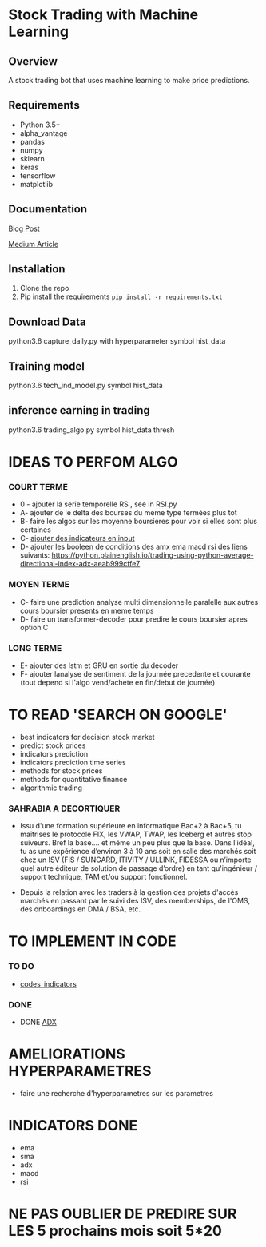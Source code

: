 # Stock Trading with Machine Learning

## Overview

A stock trading bot that uses machine learning to make price predictions.

## Requirements

-   Python 3.5+
-   alpha_vantage
-   pandas
-   numpy
-   sklearn
-   keras
-   tensorflow
-   matplotlib

## Documentation

[Blog Post](https://yacoubahmed.me/blog/stock-prediction-ml)

[Medium Article](https://medium.com/towards-data-science/getting-rich-quick-with-machine-learning-and-stock-market-predictions-696802da94fe)

## Installation

1. Clone the repo
2. Pip install the requirements `pip install -r requirements.txt`

## Download Data


python3.6 capture_daily.py with hyperparameter symbol hist_data

## Training model

python3.6 tech_ind_model.py symbol hist_data

## inference earning in trading

python3.6 trading_algo.py symbol hist_data thresh


# IDEAS TO PERFOM ALGO

### COURT TERME 
* 0 - ajouter la serie temporelle RS , see in RSI.py
* A- ajouter de le delta des bourses du meme type fermées plus tot
* B- faire les algos sur les moyenne boursieres pour voir si elles sont plus certaines
* C- [ajouter des indicateurs en input](https://www.investopedia.com/articles/active-trading/101014/basics-algorithmic-trading-concepts-and-examples.asp)
* D- ajouter les booleen de conditions des amx ema macd rsi des liens suivants: https://python.plainenglish.io/trading-using-python-average-directional-index-adx-aeab999cffe7
 
### MOYEN TERME
* C- faire une prediction analyse multi dimensionnelle paralelle aux autres cours boursier presents en meme temps
* D- faire un transformer-decoder pour predire le cours boursier apres option C

### LONG TERME
* E- ajouter des lstm et GRU en sortie du decoder
* F- ajouter lanalyse de sentiment de la journée precedente et courante (tout depend si l'algo vend/achete en fin/debut de journée)

# TO READ 'SEARCH ON GOOGLE'
- best indicators for decision stock market
- predict stock prices
- indicators prediction
- indicators prediction time series
- methods for stock prices
- methods for quantitative finance
- algorithmic trading


### SAHRABIA A DECORTIQUER

- Issu d'une formation supérieure en informatique Bac+2 à Bac+5, tu maîtrises le protocole FIX, les VWAP, TWAP, les Iceberg et autres stop suiveurs. Bref la base.... et même un peu plus que la base. Dans l’idéal, tu as une expérience d’environ 3 à 10 ans soit en salle des marchés soit chez un ISV (FIS / SUNGARD, ITIVITY / ULLINK, FIDESSA ou n’importe quel autre éditeur de solution de passage d’ordre) en tant qu'ingénieur / support technique, TAM et/ou support fonctionnel.

- Depuis la relation avec les traders à la gestion des projets d'accès marchés en passant par le suivi des ISV, des memberships, de l'OMS, des onboardings en DMA / BSA, etc.


# TO IMPLEMENT IN CODE
### TO DO
* [codes_indicators](https://gist.github.com/whittlem?)
### DONE
* DONE [ADX](https://python.plainenglish.io/trading-using-python-average-directional-index-adx-aeab999cffe7)


# AMELIORATIONS HYPERPARAMETRES
* faire une recherche d'hyperparametres sur les parametres

# INDICATORS DONE
* ema
* sma
* adx
* macd
* rsi

# NE PAS OUBLIER DE PREDIRE SUR LES 5 prochains mois soit 5*20

